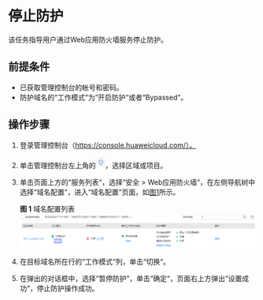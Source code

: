 # 停止防护<a name="waf_01_0004"></a>

该任务指导用户通过Web应用防火墙服务停止防护。

## 前提条件<a name="section2256777914731"></a>

-   已获取管理控制台的帐号和密码。
-   防护域名的“工作模式“为“开启防护“或者“Bypassed“。

## 操作步骤<a name="section18585791172619"></a>

1.  登录管理控制台（https://console.huaweicloud.com/）。
2.  单击管理控制台左上角的![](figures/选择区域图标.jpg)，选择区域或项目。
3.  单击页面上方的“服务列表“，选择“安全  \>  Web应用防火墙“，在左侧导航树中选择“域名配置“，进入“域名配置“页面，如[图1](#zh-cn_topic_0110861288_zh-cn_topic_0110861354_fig15593418182219)所示。

    **图 1**  域名配置列表<a name="zh-cn_topic_0110861288_zh-cn_topic_0110861354_fig15593418182219"></a>  
    ![](figures/域名配置列表-7.png "域名配置列表-7")

4.  在目标域名所在行的“工作模式“列，单击“切换“。
5.  在弹出的对话框中，选择“暂停防护“，单击“确定“，页面右上方弹出“设置成功“，停止防护操作成功。

